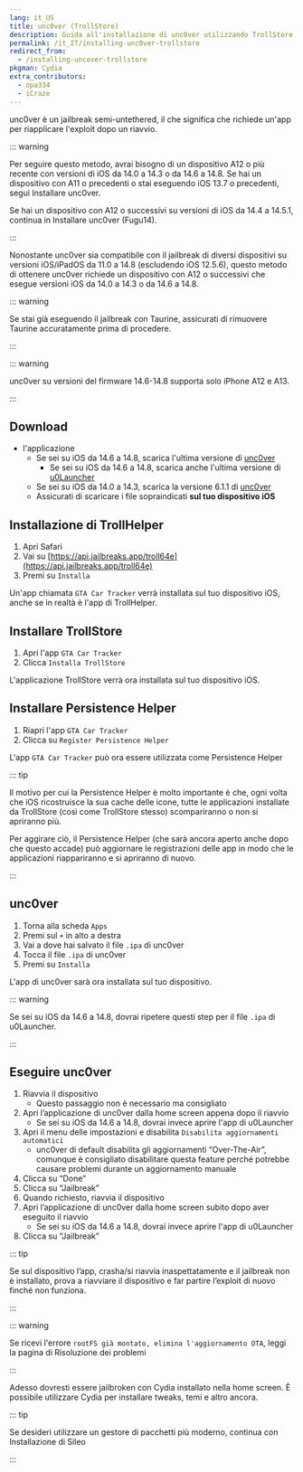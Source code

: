 ```yaml
---
lang: it_US
title: unc0ver (TrollStore)
description: Guida all'installazione di unc0ver utilizzando TrollStore
permalink: /it_IT/installing-unc0ver-trollstore
redirect_from:
  - /installing-uncover-trollstore
pkgman: Cydia
extra_contributors:
  - opa334
  - iCraze
---
```


unc0ver è un <router-link to="/types-of-jailbreak/#semi-untethered-jailbreaks">jailbreak semi-untethered</router-link>, il che significa che richiede un'app per riapplicare l'exploit dopo un riavvio.

::: warning

Per seguire questo metodo, avrai bisogno di un dispositivo A12 o più recente con versioni di iOS da 14.0 a 14.3 o da 14.6 a 14.8. Se hai un dispositivo con A11 o precedenti o stai eseguendo iOS 13.7 o precedenti, segui <router-link to="/installing-unc0ver">Installare unc0ver</router-link>.

Se hai un dispositivo con A12 o successivi su versioni di iOS da 14.4 a 14.5.1, continua in <router-link to="/installing-unc0ver-fugu14">Installare unc0ver (Fugu14)</router-link>.

:::

Nonostante unc0ver sia compatibile con il jailbreak di diversi dispositivi su versioni iOS/iPadOS da 11.0 a 14.8 (escludendo iOS 12.5.6), questo metodo di ottenere unc0ver richiede un dispositivo con A12 o successivi che esegue versioni iOS da 14.0 a 14.3 o da 14.6 a 14.8.

::: warning

Se stai già eseguendo il jailbreak con Taurine, assicurati di <router-link to="/removing-taurine">rimuovere Taurine</router-link> accuratamente prima di procedere.

:::

::: warning

unc0ver su versioni del firmware 14.6-14.8 supporta solo iPhone A12 e A13.

:::

## Download

- l'applicazione
  - Se sei su iOS da 14.6 a 14.8, scarica l'ultima versione di [unc0ver](https://unc0ver.dev/)
    - Se sei su iOS da 14.6 a 14.8, scarica anche l'ultima versione di [u0Launcher](https://github.com/opa334/u0Launcher/releases)
  - Se sei su iOS da 14.0 a 14.3, scarica la versione 6.1.1 di [unc0ver](https://unc0ver.dev/downloads/6.1.1/decf7c36cc08118dc83ba455f8ca42e0e3cf354c/unc0ver_Release_6.1.1.ipa)
  - Assicurati di scaricare i file sopraindicati **sul tuo dispositivo iOS**

## Installazione di TrollHelper

1. Apri Safari
2. Vai su [https://api.jailbreaks.app/troll64e](https://api.jailbreaks.app/troll64e)
3. Premi su `Installa`

Un'app chiamata `GTA Car Tracker` verrà installata sul tuo dispositivo iOS, anche se in realtà è l'app di TrollHelper.

## Installare TrollStore

1. Apri l'app `GTA Car Tracker`
2. Clicca `Installa TrollStore`

L'applicazione TrollStore verrà ora installata sul tuo dispositivo iOS.

## Installare Persistence Helper

1. Riapri l'app `GTA Car Tracker`
2. Clicca su `Register Persistence Helper`

L'app `GTA Car Tracker` può ora essere utilizzata come Persistence Helper

::: tip

Il motivo per cui la Persistence Helper è molto importante è che, ogni volta che iOS ricostruisce la sua cache delle icone, tutte le applicazioni installate da TrollStore (così come TrollStore stesso) scompariranno o non si apriranno più.

Per aggirare ciò, il Persistence Helper (che sarà ancora aperto anche dopo che questo accade) può aggiornare le registrazioni delle app in modo che le applicazioni riappariranno e si apriranno di nuovo.

:::

## unc0ver

1. Torna alla scheda `Apps`
2. Premi sul `+` in alto a destra
3. Vai a dove hai salvato il file `.ipa` di unc0ver
4. Tocca il file `.ipa` di unc0ver
5. Premi su `Installa`

L'app di unc0ver sarà ora installata sul tuo dispositivo.

::: warning

Se sei su iOS da 14.6 a 14.8, dovrai ripetere questi step per il file `.ipa` di u0Launcher.

:::

## Eseguire unc0ver

1. Riavvia il dispositivo
   - Questo passaggio non è necessario ma consigliato
2. Apri l’applicazione di unc0ver dalla home screen appena dopo il riavvio
   - Se sei su iOS da 14.6 a 14.8, dovrai invece aprire l'app di u0Launcher
3. Apri il menu delle impostazioni e disabilita `Disabilita aggiornamenti automatici`
   - unc0ver di default disabilita gli aggiornamenti “Over-The-Air”, comunque è consigliato disabilitare questa feature perché potrebbe causare problemi durante un aggiornamento manuale
4. Clicca su “Done”
5. Clicca su “Jailbreak”
6. Quando richiesto, riavvia il dispositivo
7. Apri l’applicazione di unc0ver dalla home screen subito dopo aver eseguito il riavvio
   - Se sei su iOS da 14.6 a 14.8, dovrai invece aprire l'app di u0Launcher
8. Clicca su “Jailbreak”

::: tip

Se sul dispositivo l’app, crasha/si riavvia inaspettatamente e il jailbreak non è installato, prova a riavviare il dispositivo e far partire l’exploit di nuovo finché non funziona.

:::

::: warning

Se ricevi l'errore `rootFS già montato, elimina l'aggiornamento OTA`, leggi la pagina di <router-link to="/troubleshooting/#rootfs-already-mounted">Risoluzione dei problemi</router-link>

:::

Adesso dovresti essere jailbroken con Cydia installato nella home screen. È possibile utilizzare Cydia per installare <router-link to="/faq/#what-are-tweaks">tweaks</router-link>, temi e altro ancora.

::: tip

Se desideri utilizzare un gestore di pacchetti più moderno, continua con <router-link to="/installing-sileo">Installazione di Sileo</router-link>

:::
